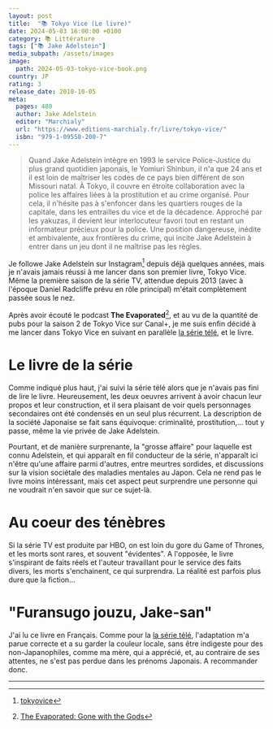 ```yaml
---
layout: post
title:  "📚 Tokyo Vice (Le livre)"
date: 2024-05-03 16:00:00 +0100
category: 📚 Littérature
tags: ["📚 Jake Adelstein"]
media_subpath: /assets/images
image:
  path: 2024-05-03-tokyo-vice-book.png
country: JP
rating: 3
release_date: 2010-10-05
meta:
  pages: 480
  author: Jake Adelstein
  editor: "Marchialy"
  url: "https://www.editions-marchialy.fr/livre/tokyo-vice/"
  isbn: "979-1-09558-200-7"
---
```


> Quand Jake Adelstein intègre en 1993 le service Police-Justice du plus grand quotidien japonais, le Yomiuri Shinbun, il n'a que 24 ans et il est loin de maîtriser les codes de ce pays bien différent de son Missouri natal. À Tokyo, il couvre en étroite collaboration avec la police les affaires liées à la prostitution et au crime organisé. Pour cela, il n'hésite pas à s'enfoncer dans les quartiers rouges de la capitale, dans les entrailles du vice et de la décadence. Approché par les yakuzas, il devient leur interlocuteur favori tout en restant un informateur précieux pour la police. Une position dangereuse, inédite et ambivalente, aux frontières du crime, qui incite Jake Adelstein à entrer dans un jeu dont il ne maîtrise pas les règles.

Je followe Jake Adelstein sur Instagram[^1] depuis déjà quelques années, mais je n'avais jamais réussi à me lancer dans son premier livre, Tokyo Vice. Même la première saison de la série TV, attendue depuis 2013 (avec à l'époque Daniel Radcliffe prévu en rôle principal) m'était complètement passée sous le nez.

Après avoir écouté le podcast **The Evaporated**[^2], et au vu de la quantité de pubs pour la saison 2 de Tokyo Vice sur Canal+, je me suis enfin décidé à me lancer dans Tokyo Vice en suivant en parallèle [la série télé](/posts/tokyo-vice-tv-series), et le livre.

# Le livre de la série

Comme indiqué plus haut, j'ai suivi la série télé alors que je n'avais pas fini de lire le livre. Heureusement, les deux oeuvres arrivent à avoir chacun leur propos et leur construction, et il sera plaisant de voir quels personnages secondaires ont été condensés en un seul plus récurrent. La description de la société Japonaise se fait sans équivoque: criminalité, prostitution,... tout y passe, même la vie privée de Jake Adelstein.

Pourtant, et de manière surprenante, la "grosse affaire" pour laquelle est connu Adelstein, et qui apparaît en fil conducteur de la série, n'apparaît ici n'être qu'une affaire parmi d'autres, entre meurtres sordides, et discussions sur la vision sociétale des maladies mentales au Japon. Cela ne rend pas le livre moins intéressant, mais cet aspect peut surprendre une personne qui ne voudrait n'en savoir que sur ce sujet-là.

# Au coeur des ténèbres

Si la série TV est produite par HBO, on est loin du gore du Game of Thrones, et les morts sont rares, et souvent "évidentes". A l'opposée, le livre s'inspirant de faits réels et l'auteur travaillant pour le service des faits divers, les morts s'enchainent, ce qui surprendra. La réalité est parfois plus dure que la fiction...

# "Furansugo jouzu, Jake-san"

J'ai lu ce livre en Français. Comme pour la [la série télé](/posts/tokyo-vice-tv-series), l'adaptation m'a parue correcte et a su garder la couleur locale, sans être indigeste pour des non-Japanophiles, comme ma mère, qui a apprécié, et, au contraire de ses attentes, ne s'est pas perdue dans les prénoms Japonais. A recommander donc.


* * *

[^1]: [<i class="fab fa-instagram"></i> tokyovice](https://www.instagram.com/tokyovice/)
[^2]: [<i class="fab fa-apple"></i> The Evaporated: Gone with the Gods](https://podcasts.apple.com/us/podcast/evaporated-gone-with-the-gods/id1721239147)

